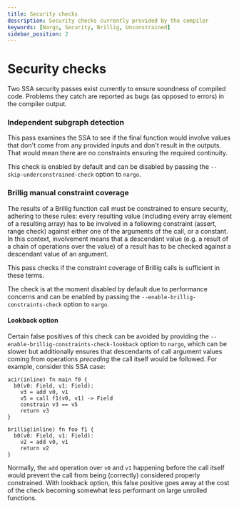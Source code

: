 ```yaml
---
title: Security checks
description: Security checks currently provided by the compiler
keywords: [Nargo, Security, Brillig, Unconstrained]
sidebar_position: 2
---
```


# Security checks

Two SSA security passes exist currently to ensure soundness of compiled code. Problems they catch are reported as bugs (as opposed to errors) in the compiler output. 

### Independent subgraph detection

This pass examines the SSA to see if the final function would involve values that don't come from any provided inputs and don't result in the outputs. That would mean there are no constraints ensuring the required continuity.

This check is enabled by default and can be disabled by passing the `--skip-underconstrained-check` option to `nargo`.

### Brillig manual constraint coverage

The results of a Brillig function call must be constrained to ensure security, adhering to these rules: every resulting value (including every array element of a resulting array) has to be involved in a following constraint (assert, range check) against either one of the arguments of the call, or a constant. In this context, involvement means that a descendant value (e.g. a result of a chain of operations over the value) of a result has to be checked against a descendant value of an argument.

This pass checks if the constraint coverage of Brillig calls is sufficient in these terms.

The check is at the moment disabled by default due to performance concerns and can be enabled by passing the `--enable-brillig-constraints-check` option to `nargo`.

#### Lookback option

Certain false positives of this check can be avoided by providing the `--enable-brillig-constraints-check-lookback` option to `nargo`, which can be slower but additionally ensures that descendants of call argument values coming from operations *preceding* the call itself would be followed. For example, consider this SSA case:

```
acir(inline) fn main f0 {
  b0(v0: Field, v1: Field):
    v3 = add v0, v1
    v5 = call f1(v0, v1) -> Field
    constrain v3 == v5
    return v3
}

brillig(inline) fn foo f1 {
  b0(v0: Field, v1: Field):
    v2 = add v0, v1
    return v2
}
```

Normally, the `add` operation over `v0` and `v1` happening before the call itself would prevent the call from being (correctly) considered properly constrained. With lookback option, this false positive goes away at the cost of the check becoming somewhat less performant on large unrolled functions. 
